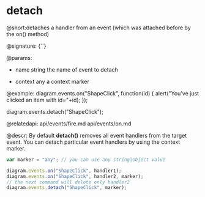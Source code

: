detach
============

@short:detaches a handler from an event (which was attached before by the on() method)

@signature: {``}

@params: 
- name			string			the name of event to detach
* context  		any				a context marker

@example:
diagram.events.on("ShapeClick", function(id) {
    alert("You've just clicked an item with id="+id);
});

diagram.events.detach("ShapeClick");

@relatedapi:
	api/events/fire.md
	api/events/on.md
	 

@descr:
By default **detach()** removes all event handlers from the target event. You can detach particular event handlers by using the context marker.


~~~js
var marker = "any"; // you can use any string|object value

diagram.events.on("ShapeClick", handler1);
diagram.events.on("ShapeClick", handler2, marker);
// the next command will delete only handler2
diagram.events.detach("ShapeClick", marker);
~~~